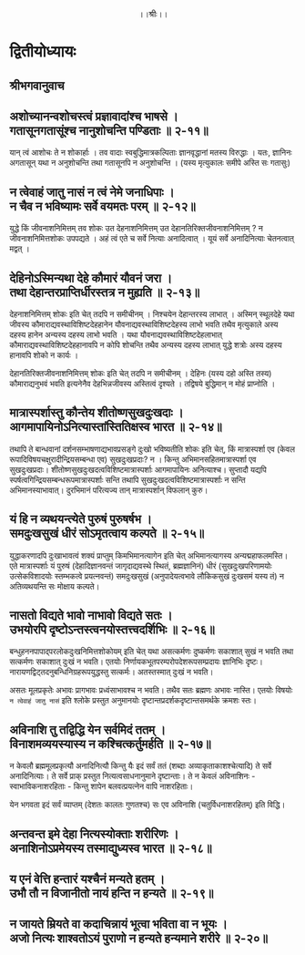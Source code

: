 <p align="center"> ।।श्रीः।। </p>

# द्वितीयोध्यायः

## श्रीभगवानुवाच
## अशोच्यानन्वशोचस्त्वं प्रज्ञावादांश्च भाषसे । <br> गतासूनगतासूंश्च नानुशोचन्ति पण्डिताः ॥ २-११॥
यान् त्वं आशोचः ते न शोकार्हाः । तव वादाः स्वबुद्धिमात्रकल्पिताः ज्ञानवृद्धानां मतस्य विरुद्धाः । यतः, ज्ञानिनः अगतासून् यथा न अनुशोचन्ति तथा गतासूनपि न अनुशोचन्ति । (यस्य मृत्युकालः समीपे अस्ति सः गतासुः)


## न त्वेवाहं जातु नासं न त्वं नेमे जनाधिपाः । <br> न चैव न भविष्यामः सर्वे वयमतः परम् ॥ २-१२॥
युद्धे किं जीवनाशनिमित्तम् तव शोकः उत देहनाशनिमित्तम् उत देहानतिरिक्तजीवनाशनिमित्तम् ? न जीवनाशनिमित्तशोकः उपपद्यते । अहं त्वं एते च सर्वे नित्याः अनादित्वात् । यूयं सर्वे अनादिनित्याः चेतनत्वात् मद्वत् । 


## देहिनोऽस्मिन्यथा देहे कौमारं यौवनं जरा । <br> तथा देहान्तरप्राप्तिर्धीरस्तत्र न मुह्यति ॥ २-१३॥
देहनाशनिमित्तम् शोकः इति चेत् तदपि न समीचीनम् । निश्चयेन देहान्तरस्य लाभात् । अस्मिन् स्थूलदेहे यथा जीवस्य कौमाराद्यवस्थाविशिष्टदेहहानेन यौवनाद्यवस्थाविशिष्टदेहस्य लाभो भवति तथैव मृत्युकाले अस्य दहस्य हानेन अन्यस्य दहस्य लाभो भवति । यथा यौवनाद्यवस्थाविशिष्टदेहलाभात् कौमाराद्यवस्थाविशिष्टदेहहानावपि न कोपि शोचन्ति तथैव अन्यस्य दहस्य लाभात् युद्धे शत्रोः अस्य दहस्य हानावपि शोको न कार्यः ।

देहानतिरिक्तजीवनाशनिमित्तम् शोकः इति चेत् तदपि न समीचीनम् । देहिनः (यस्य दहो अस्ति तस्य) कौमाराद्यनुभवं भवति इत्यनेनैव देहभिन्नजीवस्य अस्तित्वं दृश्यते । तद्विषये बुद्धिमान् न मोहं प्राप्नोति । 

## मात्रास्पर्शास्तु कौन्तेय शीतोष्णसुखदुःखदाः । <br> आगमापायिनोऽनित्यास्तांस्तितिक्षस्व भारत ॥ २-१४॥
तथापि ते बान्धवानां दर्शनसम्भाषणाद्यभावप्रसङ्गे दुःखो भविष्यतीति शोकः इति चेत्, किं मात्रास्पर्शा एव (केवल रूपादिविषयचक्षुरादीन्द्रियसम्बन्धा एव) सुखदुःखप्रदाः? न । किन्तु अभिमानसहितमात्रास्पर्शा एव सुखदुःखप्रदाः। शीतोष्णसुखदुःखदत्वविशिष्टमात्रास्पर्शाः आगमापायिनः अनित्याश्च। सुप्तादौ यद्यपि स्पर्षत्वगिन्द्रियसम्बन्धरूपमात्रास्पर्शाः सन्ति तथापि सुखदुःखदत्वविशिष्टमात्रास्पर्शाः न सन्ति अभिमानस्याभावात्। दुरभिमानं परित्यज्य तान् मात्रास्पर्शान् विफलान् कुरु। 

## यं हि न व्यथयन्त्येते पुरुषं पुरुषर्षभ । <br> समदुःखसुखं धीरं सोऽमृतत्वाय कल्पते ॥ २-१५॥
युद्धाकरणादपि दुःखाभावत्वं शक्यं प्राप्तुम् किमभिमानत्यागेन इति चेत् अभिमानत्यागस्य अन्यद्महाफलमस्ति। एते मात्रास्पर्शाः यं पुरुषं (देहादिज्ञानवन्तं जागृदाद्यवस्थे स्थितं, ब्रह्मज्ञानिनं) धीरं  (सुखदुःखपरिणामयोः उत्सेकविशादयोः स्तम्भकत्वे प्रयत्नवन्तं) समदुःखसुखं (अनुपादेयत्वभावे लौकिकसुखं दुःखसमं यस्य तं) न अतिव्यथयन्ति सः मोक्षाय कल्पते। 

## नासतो विद्यते भावो नाभावो विद्यते सतः । <br> उभयोरपि दृष्टोऽन्तस्त्वनयोस्तत्त्वदर्शिभिः ॥ २-१६॥
बन्धुहननपापाद्परलोकदुःखनिमित्तशोकोयम् इति चेत् यथा असत्कर्मणः दुष्कर्मणः सकाशात् सुखं न भवति तथा सत्कर्मणः सकाशात् दुःखं न भवति। एतयोः निर्णायकभूतपरम्परोपदेशरूपसम्प्रदायः ज्ञानिभिः दृष्टः। नारायणद्विट्तदनुबन्धिनिग्रहरूपयुद्धस्तु सत्कर्मः। अतस्तस्मात् दुःखं न भवति।

असतः मूलप्रकृतेः अभावः प्रागभावः प्रध्वंसाभावश्च न भवति। तथैव सतः ब्रह्मणः अभावः नास्ति। एतयोः विषयोः `न त्वेवाहं जातु नासं` इति श्लोके प्रस्तुत अनुमानयोः दृष्टान्तप्रदर्शकदृष्टान्तसमर्थके क्रमशः स्तः। 

## अविनाशि तु तद्विद्धि येन सर्वमिदं ततम् । <br> विनाशमव्ययस्यास्य न कश्चित्कर्तुमर्हति ॥ २-१७॥
न केवलौ ब्रह्ममूलप्रकृत्यौ अनादिनित्यौ किन्तु यैः इदं सर्वं ततं (शब्दाः अव्याकृताकाशश्चेत्यादि) ते सर्वे अनादिनित्याः। ते सर्वे प्राक् प्रस्तुत नित्यत्वसाधनानुमाने दृष्टान्ताः। ते न केवलं अविनाशिनः - स्वाभाविकनाशरहिताः - किन्तु शापेन बलवत्प्रयत्नेन वापि नाशरहिताः। 

येन भगवता इदं सर्वं व्याप्तम् (देशतः कालतः गुणतश्च) सः एव अविनाशि (चतुर्विधनाशरहितम्) इति विद्धि। 

## अन्तवन्त इमे देहा नित्यस्योक्ताः शरीरिणः । <br> अनाशिनोऽप्रमेयस्य तस्माद्युध्यस्व भारत ॥ २-१८॥

## य एनं वेत्ति हन्तारं यश्चैनं मन्यते हतम् । <br> उभौ तौ न विजानीतो नायं हन्ति न हन्यते ॥ २-१९॥

## न जायते म्रियते वा कदाचिन्नायं भूत्वा भविता वा न भूयः । <br> अजो नित्यः शाश्वतोऽयं पुराणो न हन्यते हन्यमाने शरीरे ॥ २-२०॥
